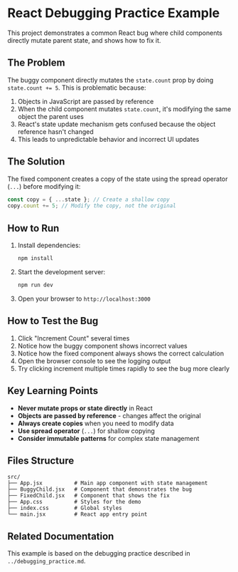 # React Debugging Practice Example

This project demonstrates a common React bug where child components directly mutate parent state, and shows how to fix it.

## The Problem

The buggy component directly mutates the `state.count` prop by doing `state.count += 5`. This is problematic because:

1. Objects in JavaScript are passed by reference
2. When the child component mutates `state.count`, it's modifying the same object the parent uses
3. React's state update mechanism gets confused because the object reference hasn't changed
4. This leads to unpredictable behavior and incorrect UI updates

## The Solution

The fixed component creates a copy of the state using the spread operator (`...`) before modifying it:

```javascript
const copy = { ...state }; // Create a shallow copy
copy.count += 5; // Modify the copy, not the original
```

## How to Run

1. Install dependencies:
   ```bash
   npm install
   ```

2. Start the development server:
   ```bash
   npm run dev
   ```

3. Open your browser to `http://localhost:3000`

## How to Test the Bug

1. Click "Increment Count" several times
2. Notice how the buggy component shows incorrect values
3. Notice how the fixed component always shows the correct calculation
4. Open the browser console to see the logging output
5. Try clicking increment multiple times rapidly to see the bug more clearly

## Key Learning Points

- **Never mutate props or state directly** in React
- **Objects are passed by reference** - changes affect the original
- **Always create copies** when you need to modify data
- **Use spread operator** (`...`) for shallow copying
- **Consider immutable patterns** for complex state management

## Files Structure

```
src/
├── App.jsx          # Main app component with state management
├── BuggyChild.jsx   # Component that demonstrates the bug
├── FixedChild.jsx   # Component that shows the fix
├── App.css          # Styles for the demo
├── index.css        # Global styles
└── main.jsx         # React app entry point
```

## Related Documentation

This example is based on the debugging practice described in `../debugging_practice.md`.
